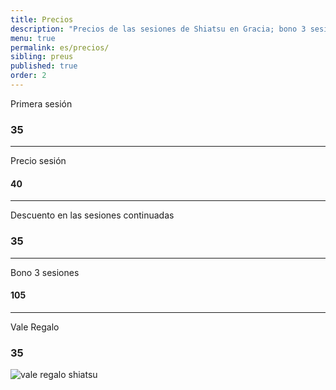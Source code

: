 ```yaml
---
title: Precios
description: "Precios de las sesiones de Shiatsu en Gracia; bono 3 sesiones, primera sesión y sesión puntual de shiatsu en Barcelona."
menu: true
permalink: es/precios/
sibling: preus
published: true
order: 2
---
```





Primera sesión

### 35

---

Precio sesión

#### 40

---

Descuento en las sesiones continuadas

### 35

---

Bono 3 sesiones

#### 105

---

Vale Regalo

### 35

![vale regalo shiatsu]({{site.baseurl}}/image/val_regal_web.png)

